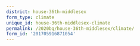 ```yaml
---
district: house-36th-middlesex
form_type: climate
unique_id: house-36th-middlesex-climate
permalink: /2020bq/house-36th-middlesex/climate/
form_id: '201705916871054'
---
```

